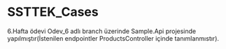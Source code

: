 # SSTTEK_Cases

6.Hafta ödevi Odev_6 adlı branch üzerinde Sample.Api projesinde yapılmıştır(İstenilen endpointler ProductsController içinde tanımlanmıstır).
